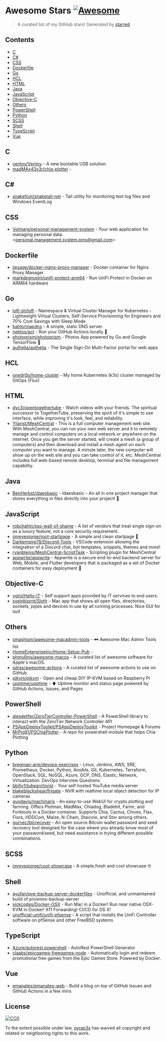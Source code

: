 # Awesome Stars [![Awesome](https://cdn.rawgit.com/sindresorhus/awesome/d7305f38d29fed78fa85652e3a63e154dd8e8829/media/badge.svg)](https://github.com/sindresorhus/awesome)

> A curated list of my GitHub stars!  Generated by [starred](https://github.com/maguowei/starred)


## Contents

  - [C](#c)
  - [C#](#c#)
  - [CSS](#css)
  - [Dockerfile](#dockerfile)
  - [Go](#go)
  - [HCL](#hcl)
  - [HTML](#html)
  - [Java](#java)
  - [JavaScript](#javascript)
  - [Objective-C](#objective-c)
  - [Others](#others)
  - [PowerShell](#powershell)
  - [Python](#python)
  - [SCSS](#scss)
  - [Shell](#shell)
  - [TypeScript](#typescript)
  - [Vue](#vue)

## C 

- [ventoy/Ventoy](https://github.com/ventoy/Ventoy) - A new bootable USB solution.
- [madMAx43v3r/chia-plotter](https://github.com/madMAx43v3r/chia-plotter) - 

## C# # 

- [snakefoot/snaketail-net](https://github.com/snakefoot/snaketail-net) - Tail utility for monitoring text log files and Windows EventLog

## CSS 

- [Volmarg/personal-management-system](https://github.com/Volmarg/personal-management-system) - Your web application for managing personal data. &lt;personal.management.system.pms@gmail.com&gt;

## Dockerfile 

- [jlesage/docker-nginx-proxy-manager](https://github.com/jlesage/docker-nginx-proxy-manager) - Docker container for Nginx Proxy Manager
- [markdegrootnl/unifi-protect-arm64](https://github.com/markdegrootnl/unifi-protect-arm64) - Run UniFi Protect in Docker on ARM64 hardware

## Go 

- [loft-sh/loft](https://github.com/loft-sh/loft) - Namespace & Virtual Cluster Manager for Kubernetes - Lightweight Virtual Clusters, Self-Service Provisioning for Engineers and 70% Cost Savings with Sleep Mode
- [bahlo/mapdns](https://github.com/bahlo/mapdns) - A simple, static DNS server.
- [nektos/act](https://github.com/nektos/act) - Run your GitHub Actions locally 🚀
- [photoprism/photoprism](https://github.com/photoprism/photoprism) - Photos App powered by Go and Google TensorFlow 🌈
- [authelia/authelia](https://github.com/authelia/authelia) - The Single Sign-On Multi-Factor portal for web apps

## HCL 

- [onedr0p/home-cluster](https://github.com/onedr0p/home-cluster) - My home Kubernetes (k3s) cluster managed by GitOps (Flux)

## HTML 

- [dyc3/opentogethertube](https://github.com/dyc3/opentogethertube) - Watch videos with your friends. The spiritual successor to TogetherTube, preserving the spirit of it's simple to use interface, while improving it's look, feel, and reliability.
- [Ylianst/MeshCentral](https://github.com/Ylianst/MeshCentral) - This is a full computer management web site. With MeshCentral, you can run your own web server and it to remotely manage and control computers on a local network or anywhere on the internet. Once you get the server started, will create a mesh (a group of computers) and then download and install a mesh agent on each computer you want to manage. A minute later, the new computer will show up on the web site and you can take control of it, etc. MeshCentral includes full web-based remote desktop, terminal and file management capability.

## Java 

- [BenHerbst/idaesbasic](https://github.com/BenHerbst/idaesbasic) - Idaesbasic - An all in one project manager that stores everything in files directly into your project! 🤯

## JavaScript 

- [robchahin/sso-wall-of-shame](https://github.com/robchahin/sso-wall-of-shame) - A list of vendors that treat single sign-on as a luxury feature, not a core security requirement.
- [imreyesjorge/root-startpage](https://github.com/imreyesjorge/root-startpage) - A simple and clean startpage 🌟
- [Darkempire78/Discord-Tools](https://github.com/Darkempire78/Discord-Tools) - VSCode extension allowing the integration of a Discord chat, bot templates, snippets, themes and more!
- [ryanblenis/MeshCentral-ScriptTask](https://github.com/ryanblenis/MeshCentral-ScriptTask) - Scripting plugin for MeshCentral
- [appwrite/appwrite](https://github.com/appwrite/appwrite) - Appwrite is a secure end-to-end backend server for Web, Mobile, and Flutter developers that is packaged as a set of Docker containers for easy deployment 🚀

## Objective-C 

- [ygini/Hello-IT](https://github.com/ygini/Hello-IT) - Self support apps provided by IT services to end users.
- [sveinbjornt/Sloth](https://github.com/sveinbjornt/Sloth) - Mac app that shows all open files, directories, sockets, pipes and devices in use by all running processes. Nice GUI for lsof.

## Others 

- [smashism/awesome-macadmin-tools](https://github.com/smashism/awesome-macadmin-tools) - 🕶 Awesome Mac Admin Tools list
- [HomeEnterpriseInc/Home-Setup-Pub](https://github.com/HomeEnterpriseInc/Home-Setup-Pub) - 
- [phmullins/awesome-macos](https://github.com/phmullins/awesome-macos) - A curated list of awesome software for Apple's macOS.
- [sdras/awesome-actions](https://github.com/sdras/awesome-actions) - A curated list of awesome actions to use on GitHub
- [pikvm/pikvm](https://github.com/pikvm/pikvm) - Open and cheap DIY IP-KVM based on Raspberry Pi
- [upptime/upptime](https://github.com/upptime/upptime) - ⬆️ Uptime monitor and status page powered by GitHub Actions, Issues, and Pages

## PowerShell 

- [alexdelifer/ZeroTierController-PowerShell](https://github.com/alexdelifer/ZeroTierController-PowerShell) - A PowerShell library to interact with the ZeroTier Network Controller API
- [PSAppDeployToolkit/PSAppDeployToolkit](https://github.com/PSAppDeployToolkit/PSAppDeployToolkit) - Project Homepage & Forums
- [MrPig91/PSChiaPlotter](https://github.com/MrPig91/PSChiaPlotter) - A repo for powershell module that helps Chia Plotting

## Python 

- [bregman-arie/devops-exercises](https://github.com/bregman-arie/devops-exercises) - Linux, Jenkins, AWS, SRE, Prometheus, Docker, Python, Ansible, Git, Kubernetes, Terraform, OpenStack, SQL, NoSQL, Azure, GCP, DNS, Elastic, Network, Virtualization. DevOps Interview Questions
- [bbilly1/tubearchivist](https://github.com/bbilly1/tubearchivist) - Your self hosted YouTube media server
- [blakeblackshear/frigate](https://github.com/blakeblackshear/frigate) - NVR with realtime local object detection for IP cameras
- [guydavis/machinaris](https://github.com/guydavis/machinaris) - An easy-to-use WebUI for crypto plotting and farming.  Offers Plotman, MadMax, Chiadog, Bladebit, Farmr, and Forktools in a Docker container.  Supports Chia, Cactus, Chives, Flax, Flora, HDDCoin, Maize, N-Chain, Staicoin, and Stor among others.
- [gurnec/btcrecover](https://github.com/gurnec/btcrecover) - An open source Bitcoin wallet password and seed recovery tool designed for the case where you already know most of your password/seed, but need assistance in trying different possible combinations.

## SCSS 

- [imreyesjorge/cool-showcase](https://github.com/imreyesjorge/cool-showcase) - A simple,fresh and cool showcase 🤓

## Shell 

- [ayufan/pve-backup-server-dockerfiles](https://github.com/ayufan/pve-backup-server-dockerfiles) - Unofficial, and unmaintained build of proxmox-backup-server
- [sickcodes/Docker-OSX](https://github.com/sickcodes/Docker-OSX) - Run Mac in a Docker! Run near native OSX-KVM in Docker! X11 Forwarding! CI/CD for OS X!
- [unofficial-unifi/unifi-pfsense](https://github.com/unofficial-unifi/unifi-pfsense) - A script that installs the UniFi Controller software on pfSense and other FreeBSD systems

## TypeScript 

- [Azure/autorest.powershell](https://github.com/Azure/autorest.powershell) - AutoRest PowerShell Generator
- [claabs/epicgames-freegames-node](https://github.com/claabs/epicgames-freegames-node) - Automatically login and redeem promotional free games from the Epic Games Store. Powered by Docker.

## Vue 

- [emanates/emanates-web](https://github.com/emanates/emanates-web) - Build a blog on top of GitHub Issues and GitHub Actions in a few mins


## License

[![CC0](http://mirrors.creativecommons.org/presskit/buttons/88x31/svg/cc-zero.svg)](https://creativecommons.org/publicdomain/zero/1.0/)

To the extent possible under law, [ovrap3x](https://github.com/ovrap3x) has waived all copyright and related or neighboring rights to this work.

